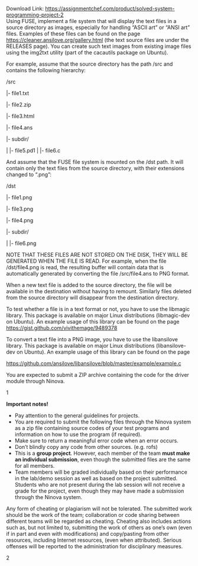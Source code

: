 Download Link: https://assignmentchef.com/product/solved-system-programming-project-2
<br>
Using FUSE, implement a file system that will display the text files in a source directory as images, especially for handling “ASCII art” or “ANSI art” files. Examples of these files can be found on the page <a href="https://cleaner.ansilove.org/gallery.html">https://cleaner.ansilove.org/gallery.html</a> (the text source files are under the RELEASES page). You can create such text images from existing image files using the img2txt utility (part of the cacautils package on Ubuntu).

For example, assume that the source directory has the path /src and contains the following hierarchy:

/src

|- file1.txt

|- file2.zip

|- file3.html

|- file4.ans

|- subdir/

|  |- file5.pd1 |  |- file6.c

And assume that the FUSE file system is mounted on the /dst path. It will contain only the text files from the source directory, with their extensions changed to “.png”:

/dst

|- file1.png

|- file3.png

|- file4.png

|- subdir/

|  |- file6.png

NOTE THAT THESE FILES ARE NOT STORED ON THE DISK, THEY WILL BE GENERATED WHEN THE FILE IS READ. For example, when the file /dst/file4.png is read, the resulting buffer will contain data that is automatically generated by converting the file /src/file4.ans to PNG format.

When a new text file is added to the source directory, the file will be available in the destination without having to remount. Similarly files deleted from the source directory will disappear from the destination directory.

To test whether a file is in a text format or not, you have to use the libmagic library. This package is available on major Linux distributions (libmagic-dev on Ubuntu). An example usage of this library can be found on the page <a href="https://gist.github.com/vivithemage/9489378">https://gist.github.com/vivithemage/9489378</a>

To convert a text file into a PNG image, you have to use the libansilove library. This package is available on major Linux distributions (libansilove-dev on Ubuntu). An example usage of this library can be found on the page

<a href="https://github.com/ansilove/libansilove/blob/master/example/example.c">https://github.com/ansilove/libansilove/blob/master/example/example.c</a>

You are expected to submit a ZIP archive containing the code for the driver module through Ninova.

1

<strong>Important notes!</strong>

<ul>

 <li>Pay attention to the general guidelines for projects.</li>

 <li>You are required to submit the following files through the Ninova system as a zip file containing source codes of your test programs and information on how to use the program (if required).</li>

 <li>Make sure to return a meaningful error code when an error occurs.</li>

 <li>Don’t blindly copy any code from other sources. (e.g. rofs)</li>

 <li>This is a <strong>group project</strong>. However, each member of the team <strong>must make an individual submission</strong>, even though the submitted files are the same for all members.</li>

 <li>Team members will be graded individually based on their performance in the lab/demo session as well as based on the project submitted. Students who are not present during the lab session will not receive a grade for the project, even though they may have made a submission through the Ninova system.</li>

</ul>

Any form of cheating or plagiarism will not be tolerated. The submitted work should be the work of the team; collaboration or code sharing between different teams will be regarded as cheating. Cheating also includes actions such as, but not limited to, submitting the work of others as one’s own (even if in part and even with modifications) and copy/pasting from other resources, including Internet resources, (even when attributed). Serious offenses will be reported to the administration for disciplinary measures.

2